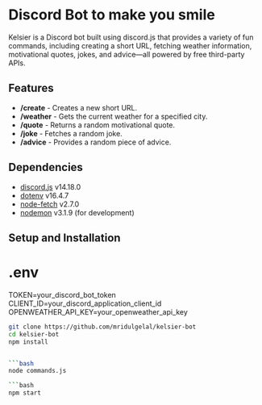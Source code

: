 # Discord Bot to make you smile

Kelsier is a  Discord bot built using discord.js that provides a variety of fun commands, including creating a short URL, fetching weather information, motivational quotes, jokes, and advice—all powered by free third-party APIs.

## Features

- **/create** - Creates a new short URL.
- **/weather** - Gets the current weather for a specified city.
- **/quote** - Returns a random motivational quote.
- **/joke** - Fetches a random joke.
- **/advice** - Provides a random piece of advice.

## Dependencies

- [discord.js](https://discord.js.org/) v14.18.0
- [dotenv](https://www.npmjs.com/package/dotenv) v16.4.7
- [node-fetch](https://www.npmjs.com/package/node-fetch) v2.7.0
- [nodemon](https://nodemon.io/) v3.1.9 (for development)

## Setup and Installation

# .env
TOKEN=your_discord_bot_token
CLIENT_ID=your_discord_application_client_id
OPENWEATHER_API_KEY=your_openweather_api_key

```bash
git clone https://github.com/mridulgelal/kelsier-bot
cd kelsier-bot
npm install


```bash
node commands.js

```bash
npm start
